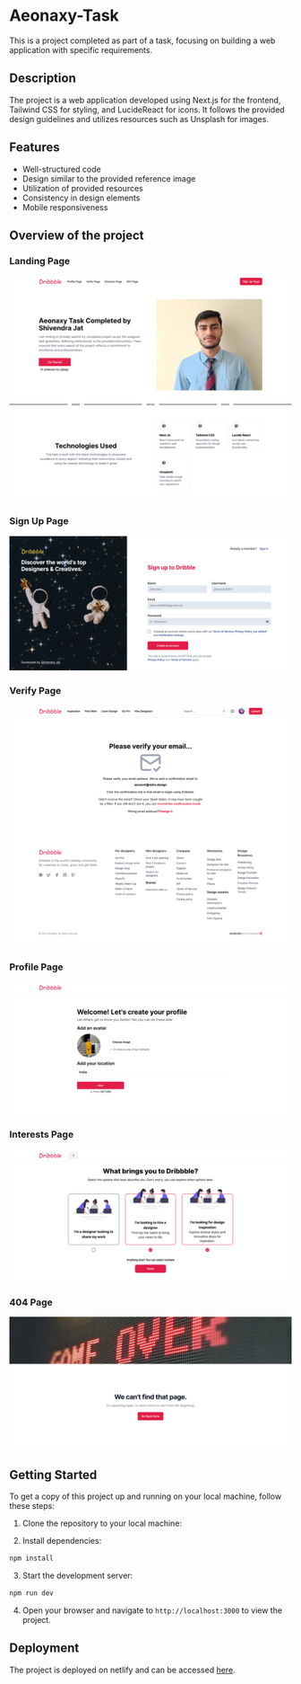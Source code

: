 # Aeonaxy-Task

This is a project completed as part of a task, focusing on building a web application with specific requirements.

## Description

The project is a web application developed using Next.js for the frontend, Tailwind CSS for styling, and LucideReact for icons. It follows the provided design guidelines and utilizes resources such as Unsplash for images.

## Features

-   Well-structured code
-   Design similar to the provided reference image
-   Utilization of provided resources
-   Consistency in design elements
-   Mobile responsiveness

## Overview of the project

### Landing Page

![Landing Page](/public/landingPage.png)

### Sign Up Page

![Landing Page](/public/SignUpPage.png)

### Verify Page

![Landing Page](/public/verifyPage.png)

### Profile Page

![Landing Page](/public/ProfilePage.png)

### Interests Page

![Landing Page](/public/InterestsPage.png)

### 404 Page

![Landing Page](/public/404%20Page.png)

## Getting Started

To get a copy of this project up and running on your local machine, follow these steps:

1. Clone the repository to your local machine:

2. Install dependencies:

```bash
npm install

```

3. Start the development server:

```bash
npm run dev

```

4. Open your browser and navigate to `http://localhost:3000` to view the project.

## Deployment

The project is deployed on netlify and can be accessed [here](https://aeonaxy-task.netlify.app/).

